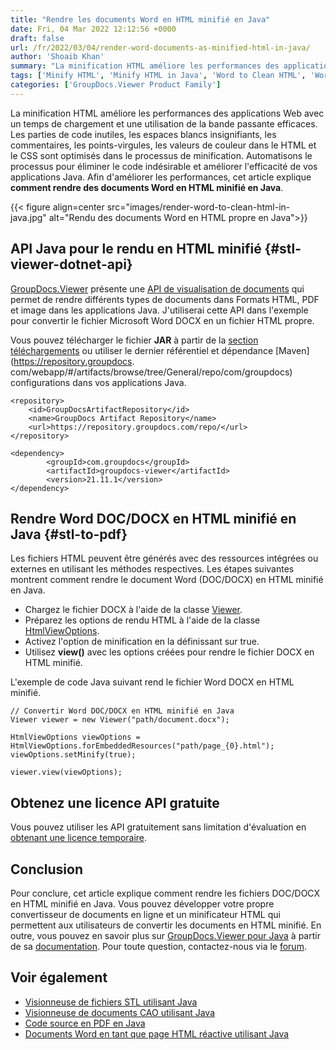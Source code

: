 ```yaml
---
title: "Rendre les documents Word en HTML minifié en Java"
date: Fri, 04 Mar 2022 12:12:56 +0000
draft: false
url: /fr/2022/03/04/render-word-documents-as-minified-html-in-java/
author: 'Shoaib Khan'
summary: "La minification HTML améliore les performances des applications Web avec un temps de chargement et une utilisation de la bande passante efficaces. Les parties de code inutiles, les espaces blancs insignifiants, les commentaires, les points-virgules, les valeurs de couleur dans le HTML et le CSS sont optimisés dans le processus de minification. Laissez-nous automatiser le processus pour vous débarrasser du code indésirable et améliorer l'efficacité de vos applications Java. Afin d'améliorer les performances, cet article explique **comment rendre des documents Word en HTML minifié en Java**."
tags: ['Minify HTML', 'Minify HTML in Java', 'Word to Clean HTML', 'Word to Minified HTML']
categories: ['GroupDocs.Viewer Product Family']
---
```


La minification HTML améliore les performances des applications Web avec un temps de chargement et une utilisation de la bande passante efficaces. Les parties de code inutiles, les espaces blancs insignifiants, les commentaires, les points-virgules, les valeurs de couleur dans le HTML et le CSS sont optimisés dans le processus de minification. Automatisons le processus pour éliminer le code indésirable et améliorer l'efficacité de vos applications Java. Afin d'améliorer les performances, cet article explique **comment rendre des documents Word en HTML minifié en Java**.



{{< figure align=center src="images/render-word-to-clean-html-in-java.jpg" alt="Rendu des documents Word en HTML propre en Java">}}


## API Java pour le rendu en HTML minifié {#stl-viewer-dotnet-api}

[GroupDocs.Viewer](https://products.groupdocs.com/viewer/) présente une [API de visualisation de documents](https://products.groupdocs.com/viewer/java/) qui permet de rendre différents types de documents dans Formats HTML, PDF et image dans les applications Java. J'utiliserai cette API dans l'exemple pour convertir le fichier Microsoft Word DOCX en un fichier HTML propre.

Vous pouvez télécharger le fichier **JAR** à partir de la [section téléchargements](https://downloads.groupdocs.com/viewer/java) ou utiliser le dernier référentiel et dépendance [Maven](https://repository.groupdocs. com/webapp/#/artifacts/browse/tree/General/repo/com/groupdocs) configurations dans vos applications Java.

```
<repository>
	<id>GroupDocsArtifactRepository</id>
	<name>GroupDocs Artifact Repository</name>
	<url>https://repository.groupdocs.com/repo/</url>
</repository>

<dependency>
        <groupId>com.groupdocs</groupId>
        <artifactId>groupdocs-viewer</artifactId>
        <version>21.11.1</version> 
</dependency>
```

## Rendre Word DOC/DOCX en HTML minifié en Java {#stl-to-pdf}

Les fichiers HTML peuvent être générés avec des ressources intégrées ou externes en utilisant les méthodes respectives. Les étapes suivantes montrent comment rendre le document Word (DOC/DOCX) en HTML minifié en Java.

* Chargez le fichier DOCX à l'aide de la classe [Viewer](https://apireference.groupdocs.com/viewer/java/com.groupdocs.viewer/Viewer).
* Préparez les options de rendu HTML à l'aide de la classe [HtmlViewOptions](https://apireference.groupdocs.com/viewer/java/com.groupdocs.viewer.options/HtmlViewOptions).
* Activez l'option de minification en la définissant sur true.
* Utilisez **view()** avec les options créées pour rendre le fichier DOCX en HTML minifié.

L'exemple de code Java suivant rend le fichier Word DOCX en HTML minifié.

```
// Convertir Word DOC/DOCX en HTML minifié en Java
Viewer viewer = new Viewer("path/document.docx");

HtmlViewOptions viewOptions = HtmlViewOptions.forEmbeddedResources("path/page_{0}.html");
viewOptions.setMinify(true);

viewer.view(viewOptions);
```

## Obtenez une licence API gratuite

Vous pouvez utiliser les API gratuitement sans limitation d'évaluation en [obtenant une licence temporaire](https://purchase.groupdocs.com/temporary-license).

## Conclusion

Pour conclure, cet article explique comment rendre les fichiers DOC/DOCX en HTML minifié en Java. Vous pouvez développer votre propre convertisseur de documents en ligne et un minificateur HTML qui permettent aux utilisateurs de convertir les documents en HTML minifié. En outre, vous pouvez en savoir plus sur [GroupDocs.Viewer pour Java](https://products.groupdocs.com/viewer/net/) à partir de sa [documentation](https://docs.groupdocs.com/viewer/). Pour toute question, contactez-nous via le [forum](https://forum.groupdocs.com/).

## Voir également

* [Visionneuse de fichiers STL utilisant Java](https://blog.groupdocs.com/2022/01/07/stl-file-viewer-using-java/)
* [Visionneuse de documents CAO utilisant Java](https://blog.groupdocs.com/2021/04/05/viewing-cad-documents-using-java/)
* [Code source en PDF en Java](https://blog.groupdocs.com/2021/12/16/convert-source-code-to-pdf-in-java/)
* [Documents Word en tant que page HTML réactive utilisant Java](https://blog.groupdocs.com/2021/09/23/view-word-documents-as-responsive-html-page-using-java/)





